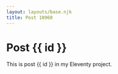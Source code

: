 ```yaml
---
layout: layouts/base.njk
title: Post 10960
---
```


# Post {{ id }}

This is post {{ id }} in my Eleventy project.
